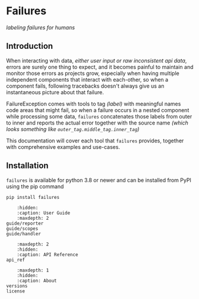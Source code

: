 # Failures
_labeling failures for humans_

## Introduction
When interacting with data, _either user input or raw inconsistent api data_, errors are surely one thing to expect,
and it becomes painful to maintain and monitor those errors as projects grow, especially when having multiple independent
components that interact with each-other, so when a component fails, following tracebacks doesn't always give us
an instantaneous picture about that failure.

FailureException comes with tools to tag _(label)_ with meaningful names code areas that might fail, so when a failure occurs
in a nested component while processing some data, ``failures`` concatenates those labels from outer to inner and reports
the actual error together with the source name _(which looks something like ``outer_tag.middle_tag.inner_tag``)_

This documentation will cover each tool that ``failures`` provides, together with comprehensive examples and use-cases.


## Installation
``failures`` is available for python 3.8 or newer and can be installed
from PyPI using the pip command

````shell
pip install failures
````

````{toctree}
    :hidden:
    :caption: User Guide
    :maxdepth: 2
guide/reporter
guide/scopes
guide/handler
````
````{toctree}
    :maxdepth: 2
    :hidden:
    :caption: API Reference
api_ref
````
````{toctree}
    :maxdepth: 1
    :hidden:
    :caption: About
versions
license
````
